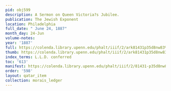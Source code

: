 ```yaml
---
pid: obj599
description: A Sermon on Queen Victoria?s Jubilee.
publication: The Jewish Exponent
location: Philadelphia
full_date: " June 24, 1887"
month_day: 24-Jun
volume-notes:
year: '1887'
full: https://colenda.library.upenn.edu/phalt/iiif/2/ark81431p35d8nw83%2FSHA256E-s6974412--346fc6321e08eee4276dd4ec0f8a34e3022ed6d7ac303ecd3b4f714eeff5b606.jpeg/full/3500,/0/default.jpg
thumb: https://colenda.library.upenn.edu/phalt/iiif/2/ark81431p35d8nw83%2FSHA256E-s6974412--346fc6321e08eee4276dd4ec0f8a34e3022ed6d7ac303ecd3b4f714eeff5b606.jpeg/full/!200,200/0/default.jpg
index_terms: L.L.D. conferred
toc: '613'
manifest: https://colenda.library.upenn.edu/phalt/iiif/2/81431-p35d8nw83/manifest
order: '598'
layout: qatar_item
collection: morais_ledger
---
```

